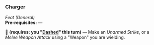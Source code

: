 ### Charger
*Feat (General)*  
**Pre-requisites:** —  

🔷 **(requires: you "[Dashed]" this turn)** — Make an *Unarmed Strike*, or a *Melee Weapon Attack* using a "Weapon" you are wielding.

[Dashed]: ../../Rules/Encounters/Actions/Dash.md
